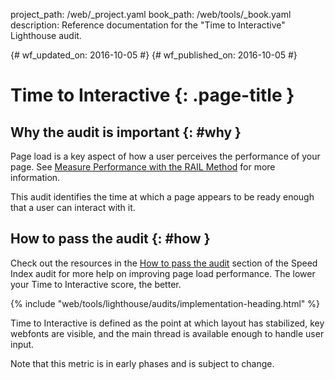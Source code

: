 project_path: /web/_project.yaml
book_path: /web/tools/_book.yaml
description: Reference documentation for the "Time to Interactive" Lighthouse audit.

{# wf_updated_on: 2016-10-05 #}
{# wf_published_on: 2016-10-05 #}

# Time to Interactive  {: .page-title }

## Why the audit is important {: #why }

Page load is a key aspect of how a user perceives the performance of your
page. See [Measure Performance with the RAIL Method](/web/fundamentals/performance/rail) for more information.

This audit identifies the time at which a page appears to be ready enough that
a user can interact with it.

## How to pass the audit {: #how }

Check out the resources in the [How to pass the audit](speed-index#how) section
of the Speed Index audit for more help on improving page load performance.
The lower your Time to Interactive score, the better.

{% include "web/tools/lighthouse/audits/implementation-heading.html" %}

Time to Interactive is defined as the point at which layout has stabilized,
key webfonts are visible, and the main thread is available enough to handle
user input.

Note that this metric is in early phases and is subject to change.
